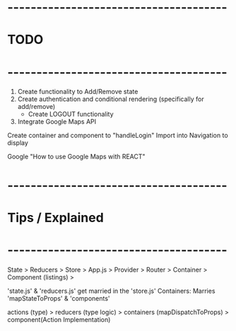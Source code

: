 # --------------------------------------
# TODO
# --------------------------------------

1.  Create functionality to Add/Remove state
2.  Create authentication and conditional rendering (specifically for add/remove)
    - Create LOGOUT functionality 
3.  Integrate Google Maps API


Create container and component to "handleLogin"
Import into Navigation to display

Google "How to use Google Maps with REACT"


# --------------------------------------
# Tips / Explained
# --------------------------------------

State > Reducers > Store >
App.js > Provider > Router >
Container > Component (listings) >

'state.js' & 'reducers.js' get married in the 'store.js'
Containers: Marries 'mapStateToProps' & 'components'


actions (type) > 
reducers (type logic) > 
containers (mapDispatchToProps) > 
component(Action Implementation)

